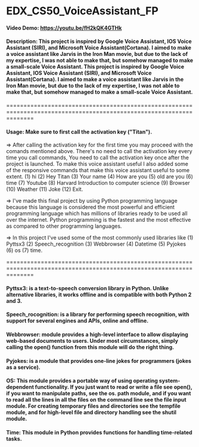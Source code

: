 # EDX_CS50_VoiceAssistant_FP
#### Video Demo:  https://youtu.be/fH2kQK4GTHk
#### Description: This project is inspired by Google Voice Assistant, IOS Voice Assistant (SIRI), and Microsoft Voice Assistant(Cortana). I aimed to make a voice assistant like Jarvis in the Iron Man movie, but due to the lack of my expertise, I was not able to make that, but somehow managed to make a small-scale Voice Assistant. This project is inspired by Google Voice Assistant, IOS Voice Assistant (SIRI), and Microsoft Voice Assistant(Cortana). I aimed to make a voice assistant like Jarvis in the Iron Man movie, but due to the lack of my expertise, I was not able to make that, but somehow managed to make a small-scale Voice Assistant. 

====================================================================================================================

#### Usage: Make sure to first call the activation key ("Titan"). 

=> After calling the activation key for the first time you may proceed with the comands mentioned above. There's no need to call the activation key every time you call commands, You need to call the activation key once after the project is launched. To make this voice assistant useful I also added some of the responsive commands that make this voice assistant useful to some extent. 
(1) hi 
(2) Hey Titan 
(3) Your name 
(4) How are you 
(5) old are you 
(6) time 
(7) Youtube 
(8) Harvard Introduction to computer science 
(9) Browser 
(10) Weather 
(11) Joke 
(12) Exit. 

=> I've made this final project by using Python programming language because this language is considered the most powerful and efficient programming language which has millions of libraries ready to be used all over the internet. Python programming is the fastest and the most effective as compared to other programming languages. 

=> In this project I've used some of the most commonly used libraries like 
(1) Pyttsx3 
(2) Speech_recognition 
(3) Webbrowser 
(4) Datetime 
(5) Pyjokes 
(6) os 
(7) time. 

====================================================================================================================

#### Pyttsx3: is a text-to-speech conversion library in Python. Unlike alternative libraries, it works offline and is compatible with both Python 2 and 3. 
#### Speech_rocognition: is a library for performing speech recognition, with support for several engines and APIs, online and offline. 
#### Webbrowser: module provides a high-level interface to allow displaying web-based documents to users. Under most circumstances, simply calling the open() function from this module will do the right thing. 
#### Pyjokes: is a module that provides one-line jokes for programmers (jokes as a service). 
#### OS: This module provides a portable way of using operating system-dependent functionality. If you just want to read or write a file see open(), if you want to manipulate paths, see the os. path module, and if you want to read all the lines in all the files on the command line see the file input module. For creating temporary files and directories see the tempfile module, and for high-level file and directory handling see the shutil module. 
#### Time: This module in Python provides functions for handling time-related tasks.
